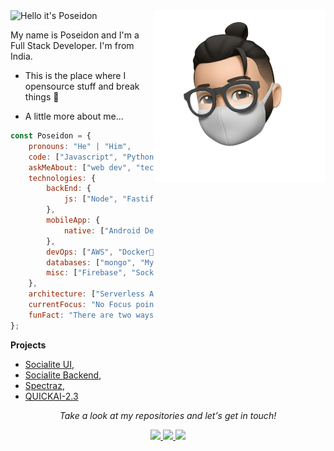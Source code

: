 <img src="https://readme-typing-svg.demolab.com?font=Poppins&pause=1000&duration=4000&color=00fdb8&center=true&width=435&repeat=false&lines=%22Hello+there!+%F0%9F%91%8B%F0%9F%8F%BB%22;%22I'm+sahil!%22;%22Welcome+to+my+profile!%22" alt="Hello it's Poseidon" />
<a href="https://discord.com/users/1111132424844357692"><img src="./face-memoji.png" align="right" height="275" /></a>

My name is Poseidon and I'm a Full Stack Developer. I'm from India.
- This is the place where I opensource stuff and break things 🤣

- A little more about me...
```javascript
const Poseidon = {
    pronouns: "He" | "Him",
    code: ["Javascript", "Python", "Java", "PHP"],
    askMeAbout: ["web dev", "tech", "app dev", "photography"],
    technologies: {
        backEnd: {
            js: ["Node", "Fastify", "Express"],
        },
        mobileApp: {
            native: ["Android Development"]
        },
        devOps: ["AWS", "Docker🐳", "Route53", "Nginx"],
        databases: ["mongo", "MySql", "sqlite"],
        misc: ["Firebase", "Socket.IO", "selenium", "open-cv", "php", "SuiteApp"]
    },
    architecture: ["Serverless Architecture", "Progressive web applications", "Single page applications"],
    currentFocus: "No Focus point at this time",
    funFact: "There are two ways to write error-free programs; only the third one works"
};
```

**Projects** 

- [Socialite UI](https://github.com/BeingErebus/Socialite-UI.git),
- [Socialite Backend](https://github.com/BeingErebus/Socialite),
- [Spectraz](https://github.com/BeingErebus/Spectraz.git),
- [QUICKAI-2.3](https://github.com/BeingErebus/QUICKAI-2.3.git)

<p align="center">
  <i>Take a look at my repositories and let's get in touch!</i>

<p align="center">
  <a href= "https://github.com/BeingErebus/">
    <img src="https://img.icons8.com/material-outlined/30/689d6a/source-code.png"/>
  </a>
  <a href= "https://discord.com/users/1111132424844357692">
    <img src="https://img.icons8.com/material-outlined/30/689d6a/discord.png"/>
  </a>
  <a href="mailto:sahilarun777@gmail.com">
    <img src="https://img.icons8.com/ios-glyphs/30/689d6a/physics.png"/>
  </a>
</p>
